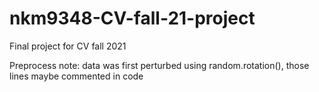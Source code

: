 # nkm9348-CV-fall-21-project

Final project for CV fall 2021

Preprocess note: data was first perturbed using random.rotation(), those lines maybe commented in code
